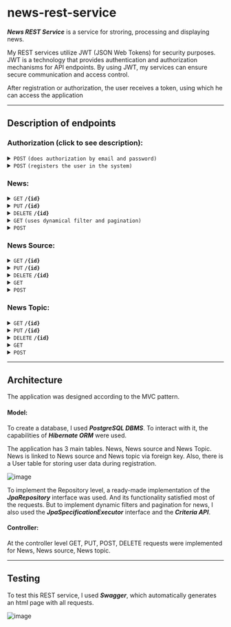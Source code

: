 # news-rest-service

***News REST Service*** is a service for stroring, processing and displaying news.

My REST services utilize JWT (JSON Web Tokens) for security purposes. JWT is a technology that provides authentication and authorization mechanisms for API endpoints. By using JWT, my services can ensure secure communication and access control.

After registration or authorization, the user receives a token, using which he can access the application
______

## Description of endpoints 

### Authorization (click to see description):

<details>
 <summary><code>POST</code> <code>(does authorization by email and password)</code></summary>

##### Parameters

> | name      |  type     | data type               | description                                                           |
> |-----------|-----------|-------------------------|-----------------------------------------------------------------------|
> | request body |  required | object (JSON)   | request body consist of email (string) and password (string)  |


##### Example cURL

> ```javascript
> curl -X 'POST' \
>  'http://localhost:8080/api/v1/auth/authenticate' \
>  -H 'accept: */*' \
>  -H 'Content-Type: application/json' \
>  -d '{
>  "email": "test@gmail.com",
>  "password": "1234"
> }'
> ```

</details>

<details>
 <summary><code>POST</code> <code>(registers the user in the system)</code></summary>

##### Parameters

> | name      |  type     | data type               | description                                                           |
> |-----------|-----------|-------------------------|-----------------------------------------------------------------------|
> | request body |  required | object (JSON)   | request body consist of firstname (string), lastname (string), email (string) and password (string)  |


##### Example cURL

> ```javascript
> curl -X 'POST' \
>  'http://localhost:8080/api/v1/auth/register' \
>  -H 'accept: */*' \
>  -H 'Authorization: Bearer eyJhbGciOiJIUzI1NiJ9.eyJzdWIiOiJ0ZXN0QGdtYWlsLmNvbSIsImlhdCI6MTY4NDI0NjUwOCwiZXhwIjoxNjg0MzMyOTA4fQ.aOZUN2t4JhpldKyl1-UDKbuO9vMTK3pyZMGKn_-E1kA' \
>  -H 'Content-Type: application/json' \
>  -d '{
>  "firstname": "string",
>  "lastname": "string",
>  "email": "string",
>  "password": "string"
> }'
> ```

</details>


### News:

<details>
 <summary><code>GET</code> <code><b>/{id}</b></code></summary>

##### Parameters

> | name      |  type     | data type               | description                                                           |
> |-----------|-----------|-------------------------|-----------------------------------------------------------------------|
> | id      |  required | integer   | The existing id in database  |


##### Example cURL

> ```javascript
> curl -X 'GET' \
>  'http://localhost:8080/api/v1/news/1' \
>  -H 'accept: */*' \
>  -H 'Authorization: Bearer eyJhbGciOiJIUzI1NiJ9.eyJzdWIiOiJ0ZXN0QGdtYWlsLmNvbSIsImlhdCI6MTY4NDI0NjUwOCwiZXhwIjoxNjg0MzMyOTA4fQ.aOZUN2t4JhpldKyl1-UDKbuO9vMTK3pyZMGKn_-E1kA'
> ```

</details>

<details>
 <summary><code>PUT</code> <code><b>/{id}</b></code></summary>

##### Parameters

> | name      |  type     | data type               | description                                                           |
> |-----------|-----------|-------------------------|-----------------------------------------------------------------------|
> | id      |  required | integer   | The existing id in database  |
> | news      |  required | object (JSON)   | news consist of title, content, publish date, source id and topic id.  |


##### Example cURL

> ```javascript
> curl -X 'PUT' \
>  'http://localhost:8080/api/v1/news/2?title=string&content=string&publishDate=2023-05-16&sourceId=1&topicId=1' \
>  -H 'accept: */*' \
>  -H 'Authorization: Bearer eyJhbGciOiJIUzI1NiJ9.eyJzdWIiOiJ0ZXN0QGdtYWlsLmNvbSIsImlhdCI6MTY4NDI0NjUwOCwiZXhwIjoxNjg0MzMyOTA4fQ.aOZUN2t4JhpldKyl1-UDKbuO9vMTK3pyZMGKn_-E1kA'
> ```

</details>

<details>
 <summary><code>DELETE</code> <code><b>/{id}</b></code></summary>

##### Parameters

> | name      |  type     | data type               | description                                                           |
> |-----------|-----------|-------------------------|-----------------------------------------------------------------------|
> | id      |  required | integer   | The existing id in database  |


##### Example cURL

> ```javascript
> curl -X 'DELETE' \
>  'http://localhost:8080/api/v1/news/2' \
>  -H 'accept: */*' \
>  -H 'Authorization: Bearer eyJhbGciOiJIUzI1NiJ9.eyJzdWIiOiJ0ZXN0QGdtYWlsLmNvbSIsImlhdCI6MTY4NDI0NjUwOCwiZXhwIjoxNjg0MzMyOTA4fQ.aOZUN2t4JhpldKyl1-UDKbuO9vMTK3pyZMGKn_-E1kA'
> ```

</details>

<details>
 <summary><code>GET</code> <code>(uses dynamical filter and pagination)</code></summary>

##### Parameters

> | name      |  type     | data type               | description                                                           |
> |-----------|-----------|-------------------------|-----------------------------------------------------------------------|
> | filter      |  required | object (JSON)   | filter consist of source id (int) and topic id (int). Both of them can be null because it's a dynamic filter.  |
> | pageable      |  required | object (JSON)   | pageable consist of page (int), size (int) and sort (string). User have to define page and size, while sort can be null.   |


##### Example cURL

> ```javascript
> curl -X 'GET' \
>  'http://localhost:8080/api/v1/news?sourceId=&topicId=&page=0&size=1&sort=' \
>  -H 'accept: */*' \
>  -H 'Authorization: Bearer eyJhbGciOiJIUzI1NiJ9.eyJzdWIiOiJ0ZXN0QGdtYWlsLmNvbSIsImlhdCI6MTY4NDI0NjUwOCwiZXhwIjoxNjg0MzMyOTA4fQ.aOZUN2t4JhpldKyl1-UDKbuO9vMTK3pyZMGKn_-E1kA'
> ```

</details>

<details>
 <summary><code>POST</code></summary>

##### Parameters

> | name      |  type     | data type               | description                                                           |
> |-----------|-----------|-------------------------|-----------------------------------------------------------------------|
> | news      |  required | object (JSON)   | news consist of title (string), content (string), publish date (string), source id (int) and topic id (int).  |


##### Example cURL

> ```javascript
> curl -X 'POST' \
>  'http://localhost:8080/api/v1/news?title=string&content=string&publishDate=2023-05-16&sourceId=1&topicId=1' \
>  -H 'accept: */*' \
>  -H 'Authorization: Bearer eyJhbGciOiJIUzI1NiJ9.eyJzdWIiOiJ0ZXN0QGdtYWlsLmNvbSIsImlhdCI6MTY4NDI0NjUwOCwiZXhwIjoxNjg0MzMyOTA4fQ.aOZUN2t4JhpldKyl1-UDKbuO9vMTK3pyZMGKn_-E1kA' \
>  -d ''
> ```

</details>

### News Source:

<details>
 <summary><code>GET</code> <code><b>/{id}</b></code></summary>

##### Parameters

> | name      |  type     | data type               | description                                                           |
> |-----------|-----------|-------------------------|-----------------------------------------------------------------------|
> | id      |  required | integer   | The existing id in database  |


##### Example cURL

> ```javascript
> curl -X 'GET' \
>  'http://localhost:8080/api/v1/news-source/1?name=string' \
>  -H 'accept: */*' \
>  -H 'Authorization: Bearer eyJhbGciOiJIUzI1NiJ9.eyJzdWIiOiJ0ZXN0QGdtYWlsLmNvbSIsImlhdCI6MTY4NDI0NjUwOCwiZXhwIjoxNjg0MzMyOTA4fQ.aOZUN2t4JhpldKyl1-UDKbuO9vMTK3pyZMGKn_-E1kA'
> ```

</details>

<details>
 <summary><code>PUT</code> <code><b>/{id}</b></code></summary>

##### Parameters

> | name      |  type     | data type               | description                                                           |
> |-----------|-----------|-------------------------|-----------------------------------------------------------------------|
> | id      |  required | integer   | The existing id in database  |
> | name      |  required | string   | N/A  |


##### Example cURL

> ```javascript
> curl -X 'PUT' \
>  'http://localhost:8080/api/v1/news-source/1?name=string' \
>  -H 'accept: */*' \
>  -H 'Authorization: Bearer eyJhbGciOiJIUzI1NiJ9.eyJzdWIiOiJ0ZXN0QGdtYWlsLmNvbSIsImlhdCI6MTY4NDI0NjUwOCwiZXhwIjoxNjg0MzMyOTA4fQ.aOZUN2t4JhpldKyl1-UDKbuO9vMTK3pyZMGKn_-E1kA'
> ```

</details>

<details>
 <summary><code>DELETE</code> <code><b>/{id}</b></code></summary>

##### Parameters

> | name      |  type     | data type               | description                                                           |
> |-----------|-----------|-------------------------|-----------------------------------------------------------------------|
> | id      |  required | integer   | The existing id in database  |


##### Example cURL

> ```javascript
> curl -X 'DELETE' \
>  'http://localhost:8080/api/v1/news-source/1' \
>  -H 'accept: */*' \
>  -H 'Authorization: Bearer eyJhbGciOiJIUzI1NiJ9.eyJzdWIiOiJ0ZXN0QGdtYWlsLmNvbSIsImlhdCI6MTY4NDI0NjUwOCwiZXhwIjoxNjg0MzMyOTA4fQ.aOZUN2t4JhpldKyl1-UDKbuO9vMTK3pyZMGKn_-E1kA'
> ```

</details>

<details>
 <summary><code>GET</code></summary>

##### Parameters

> | name      |  type     | data type               | description                                                           |
> |-----------|-----------|-------------------------|-----------------------------------------------------------------------|


##### Example cURL

> ```javascript
> curl -X 'GET' \
>  'http://localhost:8080/api/v1/news-source/' \
>  -H 'accept: */*' \
>  -H 'Authorization: Bearer eyJhbGciOiJIUzI1NiJ9.eyJzdWIiOiJ0ZXN0QGdtYWlsLmNvbSIsImlhdCI6MTY4NDI0NjUwOCwiZXhwIjoxNjg0MzMyOTA4fQ.aOZUN2t4JhpldKyl1-UDKbuO9vMTK3pyZMGKn_-E1kA'
> ```

</details>

<details>
 <summary><code>POST</code></summary>

##### Parameters

> | name      |  type     | data type               | description                                                           |
> |-----------|-----------|-------------------------|-----------------------------------------------------------------------|



##### Example cURL

> ```javascript
> curl -X 'POST' \
>  'http://localhost:8080/api/v1/news-source?name=string' \
>  -H 'accept: */*' \
>  -H 'Authorization: Bearer eyJhbGciOiJIUzI1NiJ9.eyJzdWIiOiJ0ZXN0QGdtYWlsLmNvbSIsImlhdCI6MTY4NDI0NjUwOCwiZXhwIjoxNjg0MzMyOTA4fQ.aOZUN2t4JhpldKyl1-UDKbuO9vMTK3pyZMGKn_-E1kA' \
>  -d ''
> ```

</details>

### News Topic:

<details>
 <summary><code>GET</code> <code><b>/{id}</b></code></summary>

##### Parameters

> | name      |  type     | data type               | description                                                           |
> |-----------|-----------|-------------------------|-----------------------------------------------------------------------|
> | id      |  required | integer   | The existing id in database  |


##### Example cURL

> ```javascript
> curl -X 'GET' \
>  'http://localhost:8080/api/v1/news-topic/1?name=string' \
>  -H 'accept: */*' \
>  -H 'Authorization: Bearer eyJhbGciOiJIUzI1NiJ9.eyJzdWIiOiJ0ZXN0QGdtYWlsLmNvbSIsImlhdCI6MTY4NDI0NjUwOCwiZXhwIjoxNjg0MzMyOTA4fQ.aOZUN2t4JhpldKyl1-UDKbuO9vMTK3pyZMGKn_-E1kA'
> ```

</details>

<details>
 <summary><code>PUT</code> <code><b>/{id}</b></code></summary>

##### Parameters

> | name      |  type     | data type               | description                                                           |
> |-----------|-----------|-------------------------|-----------------------------------------------------------------------|
> | id      |  required | integer   | The existing id in database  |
> | name      |  required | string   | N/A  |


##### Example cURL

> ```javascript
> curl -X 'PUT' \
>  'http://localhost:8080/api/v1/news-topic/1?name=string' \
>  -H 'accept: */*' \
>  -H 'Authorization: Bearer eyJhbGciOiJIUzI1NiJ9.eyJzdWIiOiJ0ZXN0QGdtYWlsLmNvbSIsImlhdCI6MTY4NDI0NjUwOCwiZXhwIjoxNjg0MzMyOTA4fQ.aOZUN2t4JhpldKyl1-UDKbuO9vMTK3pyZMGKn_-E1kA'
> ```

</details>

<details>
 <summary><code>DELETE</code> <code><b>/{id}</b></code></summary>

##### Parameters

> | name      |  type     | data type               | description                                                           |
> |-----------|-----------|-------------------------|-----------------------------------------------------------------------|
> | id      |  required | integer   | The existing id in database  |


##### Example cURL

> ```javascript
> curl -X 'DELETE' \
>  'http://localhost:8080/api/v1/news-topic/1' \
>  -H 'accept: */*' \
>  -H 'Authorization: Bearer eyJhbGciOiJIUzI1NiJ9.eyJzdWIiOiJ0ZXN0QGdtYWlsLmNvbSIsImlhdCI6MTY4NDI0NjUwOCwiZXhwIjoxNjg0MzMyOTA4fQ.aOZUN2t4JhpldKyl1-UDKbuO9vMTK3pyZMGKn_-E1kA'
> ```

</details>

<details>
 <summary><code>GET</code></summary>

##### Parameters

> | name      |  type     | data type               | description                                                           |
> |-----------|-----------|-------------------------|-----------------------------------------------------------------------|


##### Example cURL

> ```javascript
> curl -X 'GET' \
>  'http://localhost:8080/api/v1/news-topic/' \
>  -H 'accept: */*' \
>  -H 'Authorization: Bearer eyJhbGciOiJIUzI1NiJ9.eyJzdWIiOiJ0ZXN0QGdtYWlsLmNvbSIsImlhdCI6MTY4NDI0NjUwOCwiZXhwIjoxNjg0MzMyOTA4fQ.aOZUN2t4JhpldKyl1-UDKbuO9vMTK3pyZMGKn_-E1kA'
> ```

</details>

<details>
 <summary><code>POST</code></summary>

##### Parameters

> | name      |  type     | data type               | description                                                           |
> |-----------|-----------|-------------------------|-----------------------------------------------------------------------|



##### Example cURL

> ```javascript
> curl -X 'POST' \
>  'http://localhost:8080/api/v1/news-topic?name=string' \
>  -H 'accept: */*' \
>  -H 'Authorization: Bearer eyJhbGciOiJIUzI1NiJ9.eyJzdWIiOiJ0ZXN0QGdtYWlsLmNvbSIsImlhdCI6MTY4NDI0NjUwOCwiZXhwIjoxNjg0MzMyOTA4fQ.aOZUN2t4JhpldKyl1-UDKbuO9vMTK3pyZMGKn_-E1kA' \
>  -d ''
> ```

</details>


______

## Architecture
The application was designed according to the MVC pattern.

#### Model:

To create a database, I used ***PostgreSQL DBMS***. To interact with it, the capabilities of ***Hibernate ORM*** were used.

The application has 3 main tables. News, News source and News Topic. News is linked to News source and News topic via foreign key.
Also, there is a User table for storing user data during registration.

![image](https://github.com/akhulbay/news-rest-service/assets/117244670/62d1e76e-5024-47e8-abca-be75615bf1e6)


To implement the Repository level, a ready-made implementation of the ***JpaRepository*** interface was used. And its functionality satisfied most of the requests. But to implement dynamic filters and pagination for news, I also used the ***JpaSpecificationExecutor*** interface and the ***Criteria API***.

#### Controller:

At the controller level GET, PUT, POST, DELETE requests were implemented for News, News source, News topic.

______

## Testing
To test this REST service, I used ***Swagger***, which automatically generates an html page with all requests.

![image](https://github.com/akhulbay/news-rest-service/assets/117244670/5b0b1ce0-02bf-4a15-b652-c29ec47ca02a)
